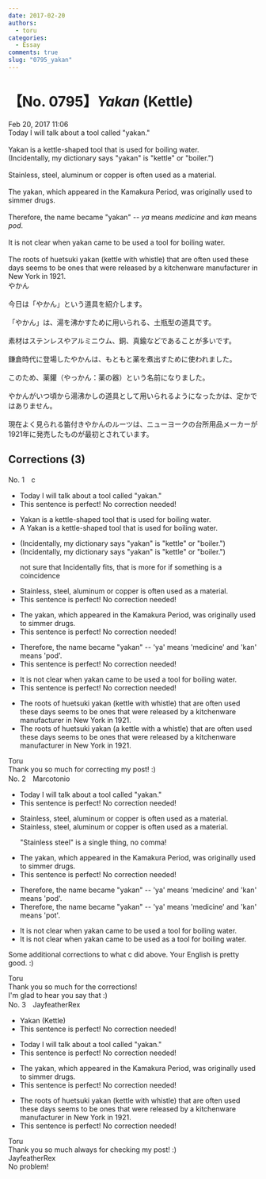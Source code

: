 ```yaml
---
date: 2017-02-20
authors:
  - toru
categories:
  - Essay
comments: true
slug: "0795_yakan"
---
```


# 【No. 0795】<strong><em>Yakan</strong></em> (Kettle)
<div class="date">Feb 20, 2017 11:06</div>
<div id="post"><div id="body_show_ori">
Today I will talk about a tool called "yakan."<br/><br/>Yakan is a kettle-shaped tool that is used for boiling water.<br/>(Incidentally, my dictionary says "yakan" is "kettle" or "boiler.")<br/><br/>Stainless, steel, aluminum or copper is often used as a material.<br/><br/>The yakan, which appeared in the Kamakura Period, was originally used to simmer drugs.<br/><br/>Therefore, the name became "yakan" -- <em>ya</em> means <em>medicine</em> and <em>kan</em> means <em>pod</em>.<br/><br/>It is not clear when yakan came to be used a tool for boiling water.<br/><br/>The roots of huetsuki yakan (kettle with whistle) that are often used these days seems to be ones that were released by a kitchenware manufacturer in New York in 1921.
</div></div>

<!-- more -->

<div id="post_ja"><div id="body_show_mo">
やかん<br/><br/>今日は「やかん」という道具を紹介します。<br/><br/>「やかん」は、湯を沸かすために用いられる、土瓶型の道具です。<br/><br/>素材はステンレスやアルミニウム、銅、真鍮などであることが多いです。<br/><br/>鎌倉時代に登場したやかんは、もともと薬を煮出すために使われました。<br/><br/>このため、薬鑵（やっかん：薬の器）という名前になりました。<br/><br/>やかんがいつ頃から湯沸かしの道具として用いられるようになったかは、定かではありません。<br/><br/>現在よく見られる笛付きやかんのルーツは、ニューヨークの台所用品メーカーが1921年に発売したものが最初とされています。
</div></div>

## Corrections (3)
<div id="block"><div class="first_name"> No. 1　<span class="just_name">c</span></div><div id="block2">
<ul class="correction_field">
<li class="incorrect">Today I will talk about a tool called "yakan."</li>
<li class="corrected perfect">This sentence is perfect! No correction needed!</li>
</ul>
<ul class="correction_field">
<li class="incorrect">Yakan is a kettle-shaped tool that is used for boiling water.</li>
<li class="corrected correct">
<span class="f_red">A </span>Yakan is a kettle-shaped tool that is used for boiling water.
</li>
</ul>
<ul class="correction_field">
<li class="incorrect">(Incidentally, my dictionary says "yakan" is "kettle" or "boiler.")</li>
<li class="corrected correct">
(<span class="sline">Incidentally</span>, my dictionary says "yakan" is "kettle" or "boiler.")
<p class="correction_comment">not sure that Incidentally fits, that is more for if something is a coincidence</p>
</li>
</ul>
<ul class="correction_field">
<li class="incorrect">Stainless, steel, aluminum or copper is often used as a material.</li>
<li class="corrected perfect">This sentence is perfect! No correction needed!</li>
</ul>
<ul class="correction_field">
<li class="incorrect">The yakan, which appeared in the Kamakura Period, was originally used to simmer drugs.</li>
<li class="corrected perfect">This sentence is perfect! No correction needed!</li>
</ul>
<ul class="correction_field">
<li class="incorrect">Therefore, the name became "yakan" -- 'ya' means 'medicine' and 'kan' means 'pod'.</li>
<li class="corrected perfect">This sentence is perfect! No correction needed!</li>
</ul>
<ul class="correction_field">
<li class="incorrect">It is not clear when yakan came to be used a tool for boiling water.</li>
<li class="corrected perfect">This sentence is perfect! No correction needed!</li>
</ul>
<ul class="correction_field">
<li class="incorrect">The roots of huetsuki yakan (kettle with whistle) that are often used these days seems to be ones that were released by a kitchenware manufacturer in New York in 1921.</li>
<li class="corrected correct">
The roots of huetsuki yakan (<span class="f_red">a </span>kettle with <span class="f_red">a </span>whistle) that are often used these days seem<span class="sline">s</span> to be ones that were released by a kitchenware manufacturer in New York in 1921.
</li>
</ul>
</div><div class="name"><span class="just_name">Toru</span><br>
Thank you so much for correcting my post! :)
</div>
</div>
<div id="block"><div class="first_name"> No. 2　<span class="just_name">Marcotonio</span></div><div id="block2">
<ul class="correction_field">
<li class="incorrect">Today I will talk about a tool called "yakan."</li>
<li class="corrected perfect">This sentence is perfect! No correction needed!</li>
</ul>
<ul class="correction_field">
<li class="incorrect">Stainless, steel, aluminum or copper is often used as a material.</li>
<li class="corrected correct">
Stainless<span class="sline"><span class="f_red">,</span></span> steel, aluminum or copper is often used as a material.
<p class="correction_comment">"Stainless steel" is a single thing, no comma!</p>
</li>
</ul>
<ul class="correction_field">
<li class="incorrect">The yakan, which appeared in the Kamakura Period, was originally used to simmer drugs.</li>
<li class="corrected perfect">This sentence is perfect! No correction needed!</li>
</ul>
<ul class="correction_field">
<li class="incorrect">Therefore, the name became "yakan" -- 'ya' means 'medicine' and 'kan' means 'pod'.</li>
<li class="corrected correct">
Therefore, the name became "yakan" -- 'ya' means 'medicine' and 'kan' means 'po<span class="f_red">t</span>'.
</li>
</ul>
<ul class="correction_field">
<li class="incorrect">It is not clear when yakan came to be used a tool for boiling water.</li>
<li class="corrected correct">
It is not clear when yakan came to be used <span class="f_blue">as</span> a tool for boiling water.
</li>
</ul>
<p class="comment_small">
 Some additional corrections to what c did above. Your English is pretty good. :)
</p>

</div><div class="name"><span class="just_name">Toru</span><br>
Thank you so much for the corrections!<br/>I'm glad to hear you say that :)
</div>
</div>
<div id="block"><div class="first_name"> No. 3　<span class="just_name">JayfeatherRex</span></div><div id="block2">
<ul class="correction_field">
<li class="incorrect">Yakan (Kettle)</li>
<li class="corrected perfect">This sentence is perfect! No correction needed!</li>
</ul>
<ul class="correction_field">
<li class="incorrect">Today I will talk about a tool called "yakan."</li>
<li class="corrected perfect">This sentence is perfect! No correction needed!</li>
</ul>
<ul class="correction_field">
<li class="incorrect">The yakan, which appeared in the Kamakura Period, was originally used to simmer drugs.</li>
<li class="corrected perfect">This sentence is perfect! No correction needed!</li>
</ul>
<ul class="correction_field">
<li class="incorrect">The roots of huetsuki yakan (kettle with whistle) that are often used these days seems to be ones that were released by a kitchenware manufacturer in New York in 1921.</li>
<li class="corrected perfect">This sentence is perfect! No correction needed!</li>
</ul>
</div><div class="name"><span class="just_name">Toru</span><br>
Thank you so much always for checking my post! :)
</div>
<div class="name"><span class="just_name">JayfeatherRex</span><br>
No problem!
</div>
</div>
